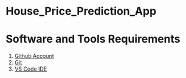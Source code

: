 # House_Price_Prediction_App

# Software and Tools Requirements

1. [Github Account](https://github.com/)
2. [Git](https://git-scm.com/)
3. [VS Code IDE](https://code.visualstudio.com/)
